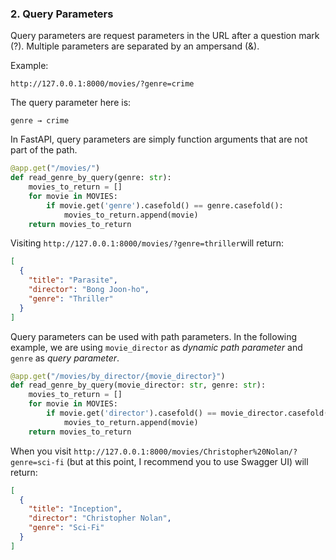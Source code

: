 ### 2. Query Parameters

Query parameters are request parameters in the URL after a question mark (?). Multiple parameters are separated by an ampersand (&).

Example:

`http://127.0.0.1:8000/movies/?genre=crime`

The query parameter here is:

    genre → crime

In FastAPI, query parameters are simply function arguments that are not part of the path.

```python
@app.get("/movies/")
def read_genre_by_query(genre: str):
    movies_to_return = []
    for movie in MOVIES:
        if movie.get('genre').casefold() == genre.casefold():
            movies_to_return.append(movie)
    return movies_to_return
```

Visiting `http://127.0.0.1:8000/movies/?genre=thriller`will return:

```json
[
  {
    "title": "Parasite",
    "director": "Bong Joon-ho",
    "genre": "Thriller"
  }
]
```

Query parameters can be used with path parameters. In the following example, we are using `movie_director` as _dynamic path parameter_ and `genre` as _query parameter_.

```python
@app.get("/movies/by_director/{movie_director}")
def read_genre_by_query(movie_director: str, genre: str):
    movies_to_return = []
    for movie in MOVIES:
        if movie.get('director').casefold() == movie_director.casefold() and movie.get('genre').casefold() == genre.casefold():
            movies_to_return.append(movie)
    return movies_to_return
```

When you visit `http://127.0.0.1:8000/movies/Christopher%20Nolan/?genre=sci-fi` (but at this point, I recommend you to use Swagger UI) will return:

```JSON
[
  {
    "title": "Inception",
    "director": "Christopher Nolan",
    "genre": "Sci-Fi"
  }
]
```
